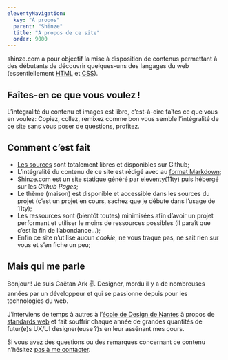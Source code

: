 ```yaml
---
eleventyNavigation:
  key: "À propos"
  parent: "Shinze"
  title: "À propos de ce site"
  order: 9000
---
```


shinze.com a pour objectif la mise à disposition de contenus permettant à des débutants de découvrir quelques-uns des langages du web (essentiellement [HTML](/standards-web/html) et [CSS](/standards-web/css)).

## Faîtes-en ce que vous voulez !

L’intégralité du contenu et images est libre, c’est-à-dire faîtes ce que vous en voulez: Copiez, collez, remixez comme bon vous semble l’intégralité de ce site sans vous poser de questions, profitez.

## Comment c’est fait

- [Les sources](https://github.com/shinze/shinzedotcom) sont totalement libres et disponibles sur Github;
- L’intégralité du contenu de ce site est rédigé avec au [format Markdown](https://fr.wikipedia.org/wiki/Markdown);
- Shinze.com est un site statique généré par [eleventy(11ty)](11ty.dev/) puis hébergé sur les *Github Pages*;
- Le thème (maison) est disponible et accessible dans les sources du projet (c’est un projet en cours, sachez que je débute dans l’usage de 11ty);
- Les ressources sont (bientôt toutes) minimisées afin d’avoir un projet performant et utiliser le moins de ressources possibles (il paraît que c’est la fin de l’abondance…);
- Enfin ce site n’utilise aucun *cookie*, ne vous traque pas, ne sait rien sur vous et s’en fiche un peu;

## Mais qui me parle

Bonjour ! Je suis Gaëtan Ark ✌️. Designer, mordu il y a de nombreuses années par un développeur et qui se passionne depuis pour les technologies du web.

J’interviens de temps à autres à l’[école de Design de Nantes](https://www.lecolededesign.com/) à propos de [standards web](/standards-web) et fait souffrir chaque année de grandes quantités de futur(e)s UX/UI designer(euse ?)s en leur assénant mes cours.

Si vous avez des questions ou des remarques concernant ce contenu n’hésitez [pas à me contacter](mailto:gaetan.ark+dotcom@gmail.com).
